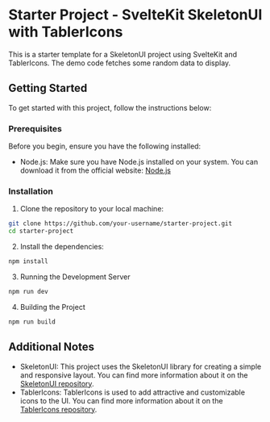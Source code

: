 # Starter Project - SvelteKit SkeletonUI with TablerIcons
This is a starter template for a SkeletonUI project using SvelteKit and TablerIcons. The demo code fetches some random data to display.

## Getting Started
To get started with this project, follow the instructions below:

### Prerequisites
Before you begin, ensure you have the following installed:

- Node.js: Make sure you have Node.js installed on your system. You can download it from the official website: [Node.js](https://nodejs.org/)

### Installation
1. Clone the repository to your local machine:
```bash
git clone https://github.com/your-username/starter-project.git
cd starter-project
```

2. Install the dependencies:
```bash
npm install
```

3. Running the Development Server
```bash
npm run dev
```

4. Building the Project
```bash
npm run build
```

## Additional Notes
- SkeletonUI: This project uses the SkeletonUI library for creating a simple and responsive layout. You can find more information about it on the [SkeletonUI repository](https://github.com/skeletonlabs/skeleton).
- TablerIcons: TablerIcons is used to add attractive and customizable icons to the UI. You can find more information about it on the [TablerIcons repository](https://github.com/tabler/tabler-icons).
